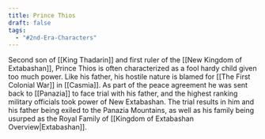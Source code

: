 ```yaml
---
title: Prince Thios
draft: false
tags:
  - "#2nd-Era-Characters"
---
```

Second son of [[King Thadarin]] and first ruler of the [[New Kingdom of Extabashan]], Prince Thios is often characterized as a fool hardy child given too much power. Like his father, his hostile nature is blamed for [[The First Colonial War]] in [[Casmia]]. As part of the peace agreement he was sent back to [[Panazia]] to face trial with his father, and the highest ranking military officials took power of New Extabashan. The trial results in him and his father being exiled to the Panazia Mountains, as well as his family being usurped as the Royal Family of [[Kingdom of Extabashan Overview|Extabashan]].